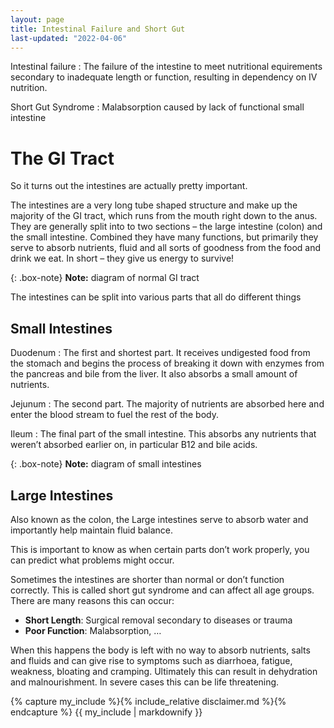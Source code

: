 ```yaml
---
layout: page
title: Intestinal Failure and Short Gut
last-updated: "2022-04-06"
---
```


Intestinal failure
: The failure of the intestine to meet nutritional equirements secondary to inadequate length or function, resulting in dependency on IV nutrition.

Short Gut Syndrome
: Malabsorption caused by lack of functional small intestine

# The GI Tract

So it turns out the intestines are actually pretty important. 

The intestines are a very long tube shaped structure and make up the majority of the GI tract, which runs from the mouth right down to the anus. They are generally split into to two sections – the large intestine (colon) and the small intestine. Combined they have many functions, but primarily they serve to absorb nutrients, fluid and all sorts of goodness from the food and drink we eat. In short – they give us energy to survive!

{: .box-note}
**Note:** diagram of normal GI tract

The intestines can be split into various parts that all do different things

## Small Intestines

Duodenum
: The first and shortest part. It receives undigested food from the stomach and begins the process of breaking it down with enzymes from the pancreas and bile from the liver. It also absorbs a small amount of nutrients.

Jejunum
: The second part. The majority of nutrients are absorbed here and enter the blood stream to fuel the rest of the body.

Ileum
: The final part of the small intestine. This absorbs any nutrients that weren’t absorbed earlier on, in particular B12 and bile acids.

{: .box-note}
**Note:** diagram of small intestines

## Large Intestines

Also known as the colon, the Large intestines serve to absorb water and importantly help maintain fluid balance.

This is important to know as when certain parts don’t work properly, you can predict what problems might occur.

Sometimes the intestines are shorter than normal or don’t function correctly. This is called short gut syndrome and can affect all age groups. There are many reasons this can occur:

* **Short Length**: Surgical removal secondary to diseases or trauma
* **Poor Function**: Malabsorption, …

When this happens the body is left with no way to absorb nutrients, salts and fluids and can give rise to symptoms such as diarrhoea, fatigue, weakness, bloating and cramping. Ultimately this can result in dehydration and malnourishment. In severe cases this can be life threatening.

{% capture my_include %}{% include_relative disclaimer.md %}{% endcapture %}
{{ my_include | markdownify }}